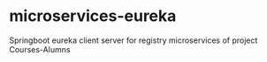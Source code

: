 # microservices-eureka
Springboot eureka client server for registry microservices of project Courses-Alumns
